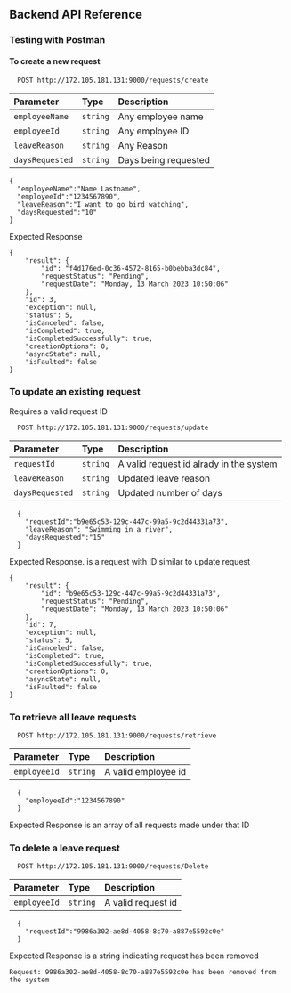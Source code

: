 ## Backend API Reference

### Testing with Postman

#### To create a new request
```http
  POST http://172.105.181.131:9000/requests/create
```

| Parameter | Type     | Description                |
| :-------- | :------- | :------------------------- |
| `employeeName` | `string` | Any employee name |
| `employeeId` | `string` | Any employee ID |
| `leaveReason` | `string` | Any Reason |
| `daysRequested` | `string` | Days being requested |

```
{
  "employeeName":"Name Lastname",
  "employeeId":"1234567890",
  "leaveReason":"I want to go bird watching",
  "daysRequested":"10"
}
```
Expected Response
```
{
    "result": {
        "id": "f4d176ed-0c36-4572-8165-b0bebba3dc84",
        "requestStatus": "Pending",
        "requestDate": "Monday, 13 March 2023 10:50:06"
    },
    "id": 3,
    "exception": null,
    "status": 5,
    "isCanceled": false,
    "isCompleted": true,
    "isCompletedSuccessfully": true,
    "creationOptions": 0,
    "asyncState": null,
    "isFaulted": false
}
```
### To update an existing request
 Requires a valid request ID
```http
  POST http://172.105.181.131:9000/requests/update
```

| Parameter | Type     | Description                       |
| :-------- | :------- | :-------------------------------- |
| `requestId`      | `string` | A valid request id alrady in the system |
| `leaveReason`      | `string` | Updated leave reason |
| `daysRequested`      | `string` | Updated number of days |

```
  {
    "requestId":"b9e65c53-129c-447c-99a5-9c2d44331a73",
    "leaveReason": "Swimming in a river",
    "daysRequested":"15"
  }
```
Expected Response. is a request with ID similar to update request
```
{
    "result": {
        "id": "b9e65c53-129c-447c-99a5-9c2d44331a73",
        "requestStatus": "Pending",
        "requestDate": "Monday, 13 March 2023 10:50:06"
    },
    "id": 7,
    "exception": null,
    "status": 5,
    "isCanceled": false,
    "isCompleted": true,
    "isCompletedSuccessfully": true,
    "creationOptions": 0,
    "asyncState": null,
    "isFaulted": false
}
```

### To retrieve all leave requests
```http
  POST http://172.105.181.131:9000/requests/retrieve
```

| Parameter | Type     | Description                       |
| :-------- | :------- | :-------------------------------- |
| `employeeId`      | `string` | A valid employee id |

```
  {
    "employeeId":"1234567890"
  }
```
Expected Response is an array of all requests made under that ID

### To delete a leave request

```http
  POST http://172.105.181.131:9000/requests/Delete
```
| Parameter | Type     | Description                       |
| :-------- | :------- | :-------------------------------- |
| `employeeId`      | `string` | A valid request id |

```
  {
    "requestId":"9986a302-ae8d-4058-8c70-a887e5592c0e"
  }
```
Expected Response is a string indicating request has been removed

```
Request: 9986a302-ae8d-4058-8c70-a887e5592c0e has been removed from the system
```